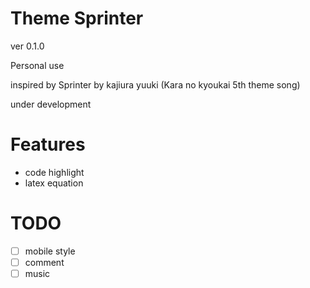 
# Theme Sprinter

ver 0.1.0

Personal use

inspired by Sprinter by kajiura yuuki (Kara no kyoukai 5th theme song)

under development


# Features

- code highlight
- latex equation


# TODO
- [ ] mobile style
- [ ] comment
- [ ] music
